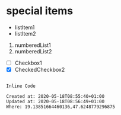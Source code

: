 # special items
*   listItem1
*   listItem2

1.  numberedList1
2.  numberedList2

- [ ] Checkbox1
- [x] CheckedCheckbox2

```

Inline Code 
```

    Created at: 2020-05-18T08:55:40+01:00
    Updated at: 2020-05-18T08:56:49+01:00
    Where: 19.13851664460136,47.6248779296875


